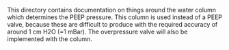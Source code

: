 This directory contains documentation on things around the water column which determines the PEEP pressure.
This column is used instead of a PEEP valve, because these are difficult to produce with the required accuracy of around 1 cm H2O (=1 mBar).
The overpressure valve will also be implemented with the column.
